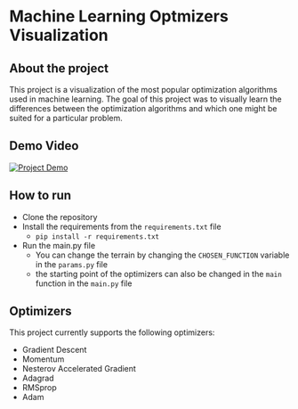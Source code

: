  # Machine Learning Optmizers Visualization
 ## About the project
 This project is a visualization of the most popular optimization algorithms used in machine learning.
 The goal of this project was to visually learn the differences between the optimization algorithms and which one might be suited for a particular problem.


## Demo Video
[![Project Demo](https://img.youtube.com/vi/wnicogJJn1g/0.jpg)](https://www.youtube.com/watch?v=wnicogJJn1g)



## How to run
- Clone the repository
- Install the requirements from the `requirements.txt` file
    - `pip install -r requirements.txt`
- Run the main.py file
    - You can change the terrain by changing the `CHOSEN_FUNCTION` variable in the `params.py` file
    - the starting point of the optimizers can also be changed in the `main` function in the `main.py` file

## Optimizers
This project currently supports the following optimizers:
- Gradient Descent
- Momentum
- Nesterov Accelerated Gradient
- Adagrad
- RMSprop
- Adam
